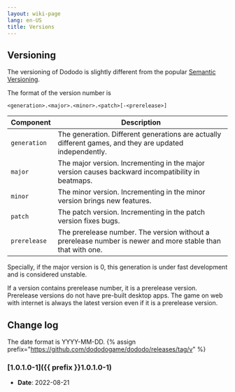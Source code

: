 ```yaml
---
layout: wiki-page
lang: en-US
title: Versions
---
```


## Versioning

The versioning of Dododo is slightly different from the popular [Semantic Versioning](https://semver.org/).

The format of the version number is

```text
<generation>.<major>.<minor>.<patch>[-<prerelease>]
```

| Component | Description |
|---|---|
| `generation` | The generation. Different generations are actually different games, and they are updated independently. |
| `major` | The major version. Incrementing in the major version causes backward incompatibility in beatmaps. |
| `minor` | The minor version. Incrementing in the minor version brings new features. |
| `patch` | The patch version. Incrementing in the patch version fixes bugs. |
| `prerelease` | The prerelease number. The version without a prerelease number is newer and more stable than that with one. |

Specially, if the major version is 0, this generation is under fast development and is considered unstable.

If a version contains prerelease number, it is a prerelease version.
Prerelease versions do not have pre-built desktop apps.
The game on web with internet is always the latest version even if it is a prerelease version.

## Change log

The date format is YYYY-MM-DD.
{% assign prefix="https://github.com/dododogame/dododo/releases/tag/v" %}

### [1.0.1.0-1]({{ prefix }}1.0.1.0-1)

- **Date**: 2022-08-21
